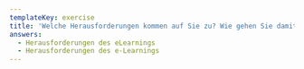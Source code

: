 ```yaml
---
templateKey: exercise
title: 'Welche Herausforderungen kommen auf Sie zu? Wie gehen Sie damit um? '
answers:
  - Herausforderungen des eLearnings
  - Herausforderungen des e-Learnings
---
```



